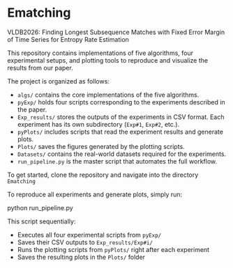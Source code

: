 # Ematching
VLDB2026: Finding Longest Subsequence Matches with Fixed Error Margin of Time Series for Entropy Rate Estimation

This repository contains implementations of five algorithms, four experimental setups, and plotting tools to reproduce and visualize the results from our paper. 

The project is organized as follows:

- `algs/` contains the core implementations of the five algorithms.
- `pyExp/` holds four scripts corresponding to the experiments described in the paper.
- `Exp_results/` stores the outputs of the experiments in CSV format. Each experiment has its own subdirectory (`Exp#1`, `Exp#2`, etc.).
- `pyPlots/` includes scripts that read the experiment results and generate plots.
- `Plots/` saves the figures generated by the plotting scripts.
- `Datasets/` contains the real-world datasets required for the experiments.
- `run_pipeline.py` is the master script that automates the full workflow.

To get started, clone the repository and navigate into the directory `Ematching`

To reproduce all experiments and generate plots, simply run: 

python run_pipeline.py

This script sequentially:

- Executes all four experimental scripts from `pyExp/`
- Saves their CSV outputs to `Exp_results/Exp#i/`
- Runs the plotting scripts from `pyPlots/` right after each experiment
- Saves the resulting plots in the `Plots/` folder


<!-- If you use this code or dataset in your research, please cite our paper:

@article{yourpaper2025,
  title={Title of Your Paper},
  author={Your Name and Co-authors},
  journal={Journal/Conference},
  year={2025},
  ...
} -->